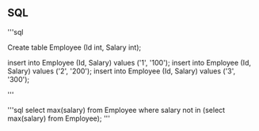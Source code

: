 ## SQL 



'''sql

Create table Employee (Id int, Salary int);

insert into Employee (Id, Salary) values ('1', '100');
insert into Employee (Id, Salary) values ('2', '200');
insert into Employee (Id, Salary) values ('3', '300');

'''



'''sql
select max(salary) from Employee
where salary not in (select max(salary) from Employee);
'''
